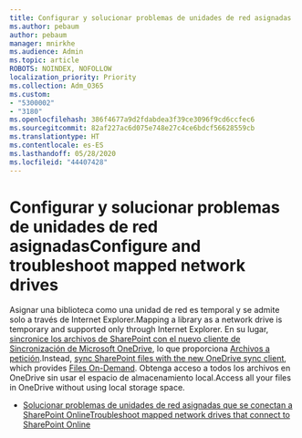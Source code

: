 ```yaml
---
title: Configurar y solucionar problemas de unidades de red asignadas
ms.author: pebaum
author: pebaum
manager: mnirkhe
ms.audience: Admin
ms.topic: article
ROBOTS: NOINDEX, NOFOLLOW
localization_priority: Priority
ms.collection: Adm_O365
ms.custom:
- "5300002"
- "3180"
ms.openlocfilehash: 386f4677a9d2fdabdea3f39ce3096f9cd6ccfec6
ms.sourcegitcommit: 82af227ac6d075e748e27c4ce6bdcf56628559cb
ms.translationtype: HT
ms.contentlocale: es-ES
ms.lasthandoff: 05/28/2020
ms.locfileid: "44407428"
---
```

# <a name="configure-and-troubleshoot-mapped-network-drives"></a><span data-ttu-id="d91de-102">Configurar y solucionar problemas de unidades de red asignadas</span><span class="sxs-lookup"><span data-stu-id="d91de-102">Configure and troubleshoot mapped network drives</span></span>

<span data-ttu-id="d91de-103">Asignar una biblioteca como una unidad de red es temporal y se admite solo a través de Internet Explorer.</span><span class="sxs-lookup"><span data-stu-id="d91de-103">Mapping a library as a network drive is temporary and supported only through Internet Explorer.</span></span> <span data-ttu-id="d91de-104">En su lugar, [sincronice los archivos de SharePoint con el nuevo cliente de Sincronización de Microsoft OneDrive](https://support.office.com/article/6de9ede8-5b6e-4503-80b2-6190f3354a88), lo que proporciona [Archivos a petición](https://support.office.com/article/0e6860d3-d9f3-4971-b321-7092438fb38e).</span><span class="sxs-lookup"><span data-stu-id="d91de-104">Instead, [sync SharePoint files with the new OneDrive sync client](https://support.office.com/article/6de9ede8-5b6e-4503-80b2-6190f3354a88), which provides [Files On-Demand](https://support.office.com/article/0e6860d3-d9f3-4971-b321-7092438fb38e).</span></span> <span data-ttu-id="d91de-105">Obtenga acceso a todos los archivos en OneDrive sin usar el espacio de almacenamiento local.</span><span class="sxs-lookup"><span data-stu-id="d91de-105">Access all your files in OneDrive without using local storage space.</span></span>

- [<span data-ttu-id="d91de-106">Solucionar problemas de unidades de red asignadas que se conectan a SharePoint Online</span><span class="sxs-lookup"><span data-stu-id="d91de-106">Troubleshoot mapped network drives that connect to SharePoint Online</span></span>](https://docs.microsoft.com/sharepoint/support/administration/troubleshoot-mapped-network-drives)
